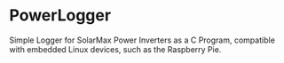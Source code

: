 # PowerLogger
Simple Logger for SolarMax Power Inverters as a C Program, compatible with embedded Linux devices, such as the Raspberry Pie.
